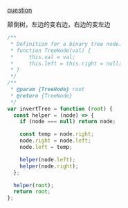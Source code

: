 [question](https://leetcode.com/problems/invert-binary-tree/)

颠倒树，左边的变右边，右边的变左边

```js
/**
 * Definition for a binary tree node.
 * function TreeNode(val) {
 *     this.val = val;
 *     this.left = this.right = null;
 * }
 */
/**
 * @param {TreeNode} root
 * @return {TreeNode}
 */
var invertTree = function (root) {
  const helper = (node) => {
    if (node === null) return node;

    const temp = node.right;
    node.right = node.left;
    node.left = temp;

    helper(node.left);
    helper(node.right);
  };

  helper(root);
  return root;
};
```